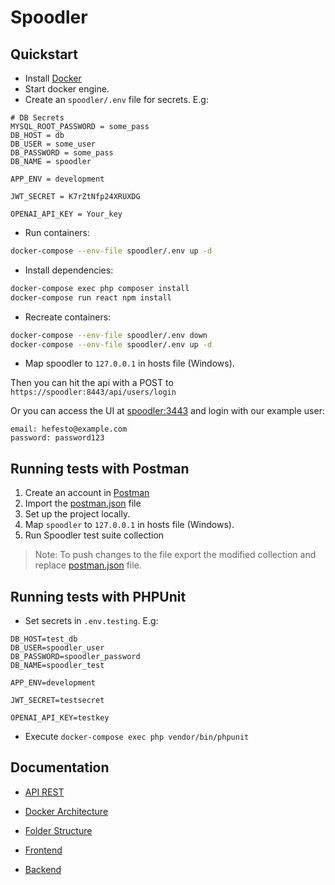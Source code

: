 # Spoodler

## Quickstart

- Install [Docker](https://www.docker.com/)
- Start docker engine.
- Create an `spoodler/.env` file for secrets. E.g:

```
# DB Secrets
MYSQL_ROOT_PASSWORD = some_pass
DB_HOST = db
DB_USER = some_user
DB_PASSWORD = some_pass
DB_NAME = spoodler

APP_ENV = development

JWT_SECRET = K7rZtNfp24XRUXDG

OPENAI_API_KEY = Your_key
```

- Run containers:
```sh
docker-compose --env-file spoodler/.env up -d
```
- Install dependencies:
```sh
docker-compose exec php composer install
docker-compose run react npm install
```
- Recreate containers:
```sh
docker-compose --env-file spoodler/.env down
docker-compose --env-file spoodler/.env up -d
```
- Map spoodler to `127.0.0.1` in hosts file (Windows).

Then you can hit the api with a POST to `https://spoodler:8443/api/users/login`

Or you can access the UI at [spoodler:3443](https://spoodler:3443) and login with our example user:

```
email: hefesto@example.com
password: password123
```

## Running tests with Postman

1. Create an account in [Postman](https://www.postman.com/)
2. Import the [postman.json](postman/postman.json) file
3. Set up the project locally.
4. Map `spoodler` to `127.0.0.1` in hosts file (Windows).
5. Run Spoodler test suite collection

> Note: To push changes to the file export the modified collection and replace [postman.json](postman/postman.json) file.

## Running tests with PHPUnit

- Set secrets in `.env.testing`. E.g:

```
DB_HOST=test_db
DB_USER=spoodler_user
DB_PASSWORD=spoodler_password
DB_NAME=spoodler_test

APP_ENV=development

JWT_SECRET=testsecret

OPENAI_API_KEY=testkey
```

- Execute `docker-compose exec php vendor/bin/phpunit`

## Documentation

- [API REST](docs/api_endpoints.md)

- [Docker Architecture](docs/docker_architecture.md)

- [Folder Structure](docs/folder_structure.md)

- [Frontend](docs/frontend_structure.md)

- [Backend](docs/backend_structure.md)
